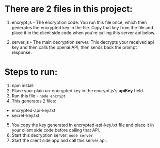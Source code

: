 # There are 2 files in this project:
1) encrypt.js - The encryption code. You run this file once, which then generates the encrypted key in the file. Copy that key from the file and place it in the client side code when you're calling this server api below.

2) server.js - The main decryption server. This decrypts your received api key and then calls the openai API, then sends back the prompt response.

# Steps to run:
1) npm install
2) Place your plain un-encrypted key in the encrypt.js's **apiKey** field.
3) Run this file - ```node encrypt```
4) This generates 2 files:
- encrypted-api-key.txt
- secret-key.txt
5) You copy the key generated in encrypted-api-key.txt file and place it in your client side code before calling that API.
6) Start this decryption server: ```node server```
7) Start the client side app and call this server api.